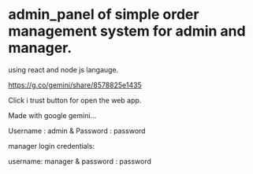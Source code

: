 # admin_panel of simple order management system for admin and manager.
using react and node js langauge.


https://g.co/gemini/share/8578825e1435  

Click i trust button for open the web app.

Made with google gemini...

Username : admin & 
Password : password

manager login credentials:

username: manager & 
password : password
